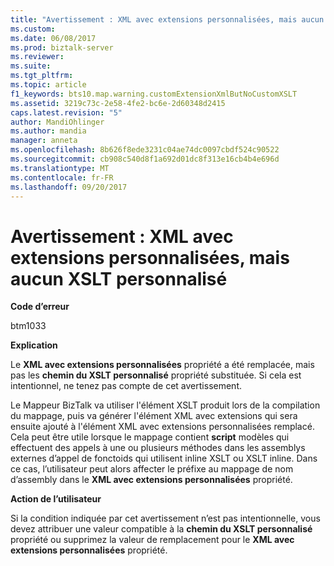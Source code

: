 ```yaml
---
title: "Avertissement : XML avec extensions personnalisées, mais aucun XSLT personnalisé | Documents Microsoft"
ms.custom: 
ms.date: 06/08/2017
ms.prod: biztalk-server
ms.reviewer: 
ms.suite: 
ms.tgt_pltfrm: 
ms.topic: article
f1_keywords: bts10.map.warning.customExtensionXmlButNoCustomXSLT
ms.assetid: 3219c73c-2e58-4fe2-bc6e-2d60348d2415
caps.latest.revision: "5"
author: MandiOhlinger
ms.author: mandia
manager: anneta
ms.openlocfilehash: 8b626f8ede3231c04ae74dc0097cbdf524c90522
ms.sourcegitcommit: cb908c540d8f1a692d01dc8f313e16cb4b4e696d
ms.translationtype: MT
ms.contentlocale: fr-FR
ms.lasthandoff: 09/20/2017
---
```

# <a name="warning---custom-extension-xml-but-no-custom-xslt"></a>Avertissement : XML avec extensions personnalisées, mais aucun XSLT personnalisé
**Code d’erreur**  
  
 btm1033  
  
 **Explication**  
  
 Le **XML avec extensions personnalisées** propriété a été remplacée, mais pas les **chemin du XSLT personnalisé** propriété substituée. Si cela est intentionnel, ne tenez pas compte de cet avertissement.  
  
 Le Mappeur BizTalk va utiliser l'élément XSLT produit lors de la compilation du mappage, puis va générer l'élément XML avec extensions qui sera ensuite ajouté à l'élément XML avec extensions personnalisées remplacé. Cela peut être utile lorsque le mappage contient **script** modèles qui effectuent des appels à une ou plusieurs méthodes dans les assemblys externes d’appel de fonctoids qui utilisent inline XSLT ou XSLT inline. Dans ce cas, l’utilisateur peut alors affecter le préfixe au mappage de nom d’assembly dans le **XML avec extensions personnalisées** propriété.  
  
 **Action de l’utilisateur**  
  
 Si la condition indiquée par cet avertissement n’est pas intentionnelle, vous devez attribuer une valeur compatible à la **chemin du XSLT personnalisé** propriété ou supprimez la valeur de remplacement pour le **XML avec extensions personnalisées** propriété.